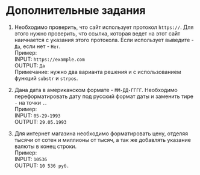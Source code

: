 # Дополнительные задания

1. Необходимо проверить, что сайт использует протокол `https://`. Для этого нужно проверить, что ссылка, 
которая ведет на этот сайт наичнается с указания этого протокола. Если использует выведите - `Да`, если нет - `Нет`.\
Пример: \
INPUT: `https://example.com` \
OUTPUT: `Да` \
Примечание: нужно два варианта решения и с использованием функций `substr` и `strpos`. 

2. Дана дата в американском формате - `ММ-ДД-ГГГГ`. Необходимо переформатировать дату под русский формат даты 
и заменить тире `-` на точки `.`. \
Пример: \
INPUT: `05-29-1993` \
OUTPUT: `29.05.1993`

3. Для интернет магазина необходимо форматировать цену, отделяя тысячи от сотен и миллионы от тысяч, 
а так же добавлять указание валюты в конец строки. \
Пример: \
INPUT: `10536` \
OUTPUT: `10 536 руб.`
